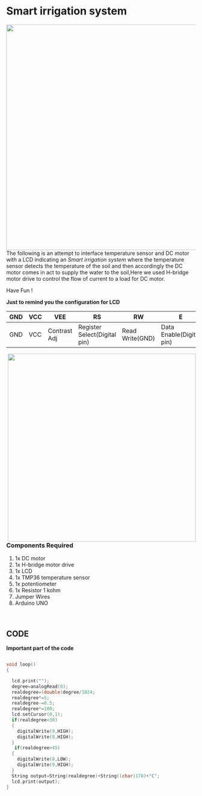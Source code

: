 
<h1>Smart irrigation system</h1>

<div>
    <img width=600 align=right src="https://github.com/yatharthagr7/Dive-into-Electronics/blob/main/Intermediate%202/08-Smart%20irrigation%20system/water%20system.gif">
    <p>The following is an attempt to interface temperature sensor and DC motor with a LCD indicating an <i>Smart irrigation system</i> where the temperature sensor detects the temperature of the soil and then accordingly the DC motor comes in act to supply the water to the soil,Here we used H-bridge motor drive  to control the flow of current to a load for DC motor.<br>
  
   Have Fun !
  
  
  
  </p>
    
  
  
  
  
  
  <b>Just to remind you the configuration for LCD</b>
   
| GND | VCC | VEE | RS | RW | E | D0 | D1 | D2 | D3 | D4 | D5 | D6 | D7 | LED+ | LED- | 
| --- | --- | --- | --- | --- | --- | --- | --- | --- | --- | --- | --- | --- | --- | --- | --- | 
| GND | VCC | Contrast Adj | Register Select(Digital pin) | Read Write(GND) | Data Enable(Digital pin) | D0 | D1 | D2 | D3 | D4(Digital Pin) | D5(Digital Pin) | D6(Digital Pin) | D7(Digital Pin) | LED+ | LED-(Use a Resistor) | 
    
  <img width=500 align=right src="https://github.com/yatharthagr7/Dive-into-Electronics/blob/main/Intermediate%202/08-Smart%20irrigation%20system/connections.png">  
  <h3>Components Required</h3>
  <ol>
    <li>1x DC motor</li>
    <li>1x H-bridge motor drive</li>
    <li>1x LCD</li>
    <li>1x TMP36 temperature sensor</li>
    <li>1x potentiometer</li>
    <li>1x Resistor 1 kohm</li>
    <li>Jumper Wires</li>
    <li>Arduino UNO</li>
  </ol>
    
</div><br>
  
<h2>CODE</h2>

<b>Important part of the code</b>

```C++

void loop()
{

  lcd.print("");
  degree=analogRead(0);
  realdegree=(double)degree/1024;
  realdegree*=5;
  realdegree-=0.5;
  realdegree*=100;
  lcd.setCursor(0,1);
  if(realdegree<30)
  {
    digitalWrite(9,HIGH);
    digitalWrite(8,HIGH);
  }
   if(realdegree>45)
  {
    digitalWrite(8,LOW);
    digitalWrite(9,HIGH);
  }
  String output=String(realdegree)+String((char)178)+"C";
  lcd.print(output);
}

```

